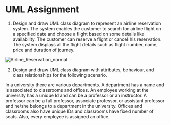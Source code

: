 # UML Assignment

1. Design and draw UML class diagram to represent an airline reservation system. The system enables the customer to search for airline flight on a specified date and choose a flight based on some details like availability. The customer can reserve a flight or cancel his reservation. The system displays all the flight details such as flight number, name, price and duration of journey.

![Airline_Reservation_normal](https://user-images.githubusercontent.com/66563130/148816149-5de9d663-5364-4f50-81bf-b9923fd1bb5f.png)

2. Design and draw UML class diagram with attributes, behaviour, and class relationships for the following scenario.

In a university there are various departments. A department has a name and is associated to classrooms and offices. An employee working at the university has a unique Id and can be a professor or an instructor. A professor can be a full professor, associate professor, or assistant professor and he/she belongs to a department in the university. Offices and classrooms also have unique IDs and classrooms have fixed number of seats. Also, every employee is assigned an office.






